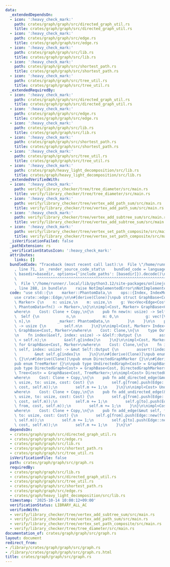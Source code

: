 ```yaml
---
data:
  _extendedDependsOn:
  - icon: ':heavy_check_mark:'
    path: crates/graph/graph/src/directed_graph_util.rs
    title: crates/graph/graph/src/directed_graph_util.rs
  - icon: ':heavy_check_mark:'
    path: crates/graph/graph/src/edge.rs
    title: crates/graph/graph/src/edge.rs
  - icon: ':heavy_check_mark:'
    path: crates/graph/graph/src/lib.rs
    title: crates/graph/graph/src/lib.rs
  - icon: ':heavy_check_mark:'
    path: crates/graph/graph/src/shortest_path.rs
    title: crates/graph/graph/src/shortest_path.rs
  - icon: ':heavy_check_mark:'
    path: crates/graph/graph/src/tree_util.rs
    title: crates/graph/graph/src/tree_util.rs
  _extendedRequiredBy:
  - icon: ':heavy_check_mark:'
    path: crates/graph/graph/src/directed_graph_util.rs
    title: crates/graph/graph/src/directed_graph_util.rs
  - icon: ':heavy_check_mark:'
    path: crates/graph/graph/src/edge.rs
    title: crates/graph/graph/src/edge.rs
  - icon: ':heavy_check_mark:'
    path: crates/graph/graph/src/lib.rs
    title: crates/graph/graph/src/lib.rs
  - icon: ':heavy_check_mark:'
    path: crates/graph/graph/src/shortest_path.rs
    title: crates/graph/graph/src/shortest_path.rs
  - icon: ':heavy_check_mark:'
    path: crates/graph/graph/src/tree_util.rs
    title: crates/graph/graph/src/tree_util.rs
  - icon: ':heavy_check_mark:'
    path: crates/graph/heavy_light_decomposition/src/lib.rs
    title: crates/graph/heavy_light_decomposition/src/lib.rs
  _extendedVerifiedWith:
  - icon: ':heavy_check_mark:'
    path: verify/library_checker/tree/tree_diameter/src/main.rs
    title: verify/library_checker/tree/tree_diameter/src/main.rs
  - icon: ':heavy_check_mark:'
    path: verify/library_checker/tree/vertex_add_path_sum/src/main.rs
    title: verify/library_checker/tree/vertex_add_path_sum/src/main.rs
  - icon: ':heavy_check_mark:'
    path: verify/library_checker/tree/vertex_add_subtree_sum/src/main.rs
    title: verify/library_checker/tree/vertex_add_subtree_sum/src/main.rs
  - icon: ':heavy_check_mark:'
    path: verify/library_checker/tree/vertex_set_path_composite/src/main.rs
    title: verify/library_checker/tree/vertex_set_path_composite/src/main.rs
  _isVerificationFailed: false
  _pathExtension: rs
  _verificationStatusIcon: ':heavy_check_mark:'
  attributes:
    links: []
  bundledCode: "Traceback (most recent call last):\n  File \"/home/runner/.local/lib/python3.12/site-packages/onlinejudge_verify/documentation/build.py\"\
    , line 71, in _render_source_code_stat\n    bundled_code = language.bundle(stat.path,\
    \ basedir=basedir, options={'include_paths': [basedir]}).decode()\n          \
    \         ^^^^^^^^^^^^^^^^^^^^^^^^^^^^^^^^^^^^^^^^^^^^^^^^^^^^^^^^^^^^^^^^^^^^^^^^^^^^^^^^^\n\
    \  File \"/home/runner/.local/lib/python3.12/site-packages/onlinejudge_verify/languages/rust.py\"\
    , line 288, in bundle\n    raise NotImplementedError\nNotImplementedError\n"
  code: "use std::{\n    marker::PhantomData,\n    ops::{Index, IndexMut},\n};\n\n\
    use crate::edge::Edge;\n\n#[derive(Clone)]\npub struct GraphBase<Cost: Clone,\
    \ Marker> {\n    n: usize,\n    m: usize,\n    g: Vec<Vec<Edge<Cost>>>,\n    _marker:\
    \ PhantomData<fn() -> Marker>,\n}\n\nimpl<Cost, Marker> GraphBase<Cost, Marker>\n\
    where\n    Cost: Clone + Copy,\n{\n    pub fn new(n: usize) -> Self {\n      \
    \  Self {\n            n,\n            m: 0,\n            g: vec![Vec::<Edge<Cost>>::new();\
    \ n],\n            _marker: PhantomData,\n        }\n    }\n\n    pub fn size(&self)\
    \ -> usize {\n        self.n\n    }\n}\n\nimpl<Cost, Marker> Index<usize> for\
    \ GraphBase<Cost, Marker>\nwhere\n    Cost: Clone,\n{\n    type Output = Vec<Edge<Cost>>;\n\
    \n    fn index(&self, index: usize) -> &Self::Output {\n        assert!(index\
    \ < self.n);\n        &self.g[index]\n    }\n}\n\nimpl<Cost, Marker> IndexMut<usize>\
    \ for GraphBase<Cost, Marker>\nwhere\n    Cost: Clone,\n{\n    fn index_mut(&mut\
    \ self, index: usize) -> &mut Self::Output {\n        assert!(index < self.n);\n\
    \        &mut self.g[index]\n    }\n}\n\n#[derive(Clone)]\npub enum UndirectedGraphMarker\
    \ {}\n\n#[derive(Clone)]\npub enum DirectedGraphMarker {}\n\n#[derive(Clone)]\n\
    pub enum TreeMarker {}\n\npub type UndirectedGraph<Cost> = GraphBase<Cost, UndirectedGraphMarker>;\n\
    pub type DirectedGraph<Cost> = GraphBase<Cost, DirectedGraphMarker>;\npub type\
    \ Tree<Cost> = GraphBase<Cost, TreeMarker>;\n\nimpl<Cost> DirectedGraph<Cost>\n\
    where\n    Cost: Clone + Copy,\n{\n    pub fn add_directed_edge(&mut self, from:\
    \ usize, to: usize, cost: Cost) {\n        self.g[from].push(Edge::new(from, to,\
    \ cost, self.m));\n        self.m += 1;\n    }\n}\n\nimpl<Cost> UndirectedGraph<Cost>\n\
    where\n    Cost: Clone + Copy,\n{\n    pub fn add_undirected_edge(&mut self, from:\
    \ usize, to: usize, cost: Cost) {\n        self.g[from].push(Edge::new(from, to,\
    \ cost, self.m));\n        self.m += 1;\n        self.g[to].push(Edge::new(to,\
    \ from, cost, self.m));\n        self.m += 1;\n    }\n}\n\nimpl<Cost> Tree<Cost>\n\
    where\n    Cost: Clone + Copy,\n{\n    pub fn add_edge(&mut self, from: usize,\
    \ to: usize, cost: Cost) {\n        self.g[from].push(Edge::new(from, to, cost,\
    \ self.m));\n        self.m += 1;\n        self.g[to].push(Edge::new(to, from,\
    \ cost, self.m));\n        self.m += 1;\n    }\n}\n"
  dependsOn:
  - crates/graph/graph/src/directed_graph_util.rs
  - crates/graph/graph/src/edge.rs
  - crates/graph/graph/src/lib.rs
  - crates/graph/graph/src/shortest_path.rs
  - crates/graph/graph/src/tree_util.rs
  isVerificationFile: false
  path: crates/graph/graph/src/graph.rs
  requiredBy:
  - crates/graph/graph/src/lib.rs
  - crates/graph/graph/src/directed_graph_util.rs
  - crates/graph/graph/src/tree_util.rs
  - crates/graph/graph/src/shortest_path.rs
  - crates/graph/graph/src/edge.rs
  - crates/graph/heavy_light_decomposition/src/lib.rs
  timestamp: '2025-10-14 10:00:12+09:00'
  verificationStatus: LIBRARY_ALL_AC
  verifiedWith:
  - verify/library_checker/tree/vertex_add_subtree_sum/src/main.rs
  - verify/library_checker/tree/vertex_add_path_sum/src/main.rs
  - verify/library_checker/tree/vertex_set_path_composite/src/main.rs
  - verify/library_checker/tree/tree_diameter/src/main.rs
documentation_of: crates/graph/graph/src/graph.rs
layout: document
redirect_from:
- /library/crates/graph/graph/src/graph.rs
- /library/crates/graph/graph/src/graph.rs.html
title: crates/graph/graph/src/graph.rs
---
```

